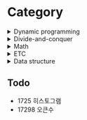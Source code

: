 # Category

<details>
<summary> Dynamic programming </summary>

* Overlapping subproblems
* Recycling the previous answers
* Memoization / Caching
  * Bottom-up / Tabulation
  * Top-down (using recursive call)


| Number                                         | Title                                                                                                                                                                                                       |
| ---------------------------------------------- | ----------------------------------------------------------------------------------------------------------------------------------------------------------------------------------------------------------- |
| [1912](https://www.acmicpc.net/problem/1912)   | [연속합](https://github.com/TJPaik/BaekJoon/blob/main/solution/1912_%EC%97%B0%EC%86%8D%ED%95%A9.md)                                                                                                         |
| [2533](https://www.acmicpc.net/problem/2533)   | [사회망 서비스(SNS)](https://github.com/TJPaik/BaekJoon/blob/main/solution/2533_%EC%82%AC%ED%9A%8C%EB%A7%9D%20%EC%84%9C%EB%B9%84%EC%8A%A4%28SNS%29.md)                                                      |
| [9295](https://www.acmicpc.net/problem/9295)   | [LCS2](https://github.com/TJPaik/BaekJoon/blob/main/solution/9295_LCS2.md)                                                                                                                                  |
| [11066](https://www.acmicpc.net/problem/11066) | [파일 합치기](https://github.com/TJPaik/BaekJoon/blob/main/solution/11066_%ED%8C%8C%EC%9D%BC%20%ED%95%A9%EC%B9%98%EA%B8%B0.md) |
| [12865](https://www.acmicpc.net/problem/12865) | [평범한 배낭](https://github.com/TJPaik/BaekJoon/blob/main/solution/12865_%ED%8F%89%EB%B2%94%ED%95%9C%20%EB%B0%B0%EB%82%AD.md)                                                                              |
| [14003](https://www.acmicpc.net/problem/14003) | [가장 긴 증가하는 부분 수열5](https://github.com/TJPaik/BaekJoon/blob/main/solution/14003_%EA%B0%80%EC%9E%A5%20%EA%B8%B4%20%EC%A6%9D%EA%B0%80%ED%95%98%EB%8A%94%20%EB%B6%80%EB%B6%84%EC%88%98%EC%97%B45.md) |
</details>

<details>
<summary>Divide-and-conquer</summary>

* Divide: Divide the problem into several sub-problems of the same type until it can no longer be split.
* Conquer: Solve the sub-problem of the smallest unit to conquer.
* Combination: Combines the results for a sub-problem with the results for the original problem.

| Number                                         | Title                                                                                                                                |
| ---------------------------------------------- | ------------------------------------------------------------------------------------------------------------------------------------ |
| [1725](https://www.acmicpc.net/problem/1725)   | [히스토그램](https://github.com/TJPaik/BaekJoon/blob/main/solution/1725_%ED%9E%88%EC%8A%A4%ED%86%A0%EA%B7%B8%EB%9E%A8.md)            |
| [11444](https://www.acmicpc.net/problem/11444) | [피보나치 수 6](https://github.com/TJPaik/BaekJoon/blob/main/solution/11444_%ED%94%BC%EB%B3%B4%EB%82%98%EC%B9%98%20%EC%88%98%206.md) |
| [11401](https://www.acmicpc.net/problem/11401) | [이항 계수 3](https://github.com/TJPaik/BaekJoon/blob/main/solution/11401_%EC%9D%B4%ED%95%AD%20%EA%B3%84%EC%88%98%203.md)            |
</details>

<details>
<summary>Math</summary>

* Fermat's little theorem
* Green theorem

| Number                                         | Title                                                                                                                                    |
| ---------------------------------------------- | ---------------------------------------------------------------------------------------------------------------------------------------- |
| [11401](https://www.acmicpc.net/problem/11401) | [이항 계수 3](https://github.com/TJPaik/BaekJoon/blob/main/solution/11401_%EC%9D%B4%ED%95%AD%20%EA%B3%84%EC%88%98%203.md)                |
| [2166](https://www.acmicpc.net/problem/2166)   | [다각형의 면적](https://github.com/TJPaik/BaekJoon/blob/main/solution/2166_%EB%8B%A4%EA%B0%81%ED%98%95%EC%9D%98%20%EB%A9%B4%EC%A0%81.md) |
</details>


<details>
<summary>ETC</summary>

* ETC

| Number                                         | Title                                                                                                                                                   |
| ---------------------------------------------- | ------------------------------------------------------------------------------------------------------------------------------------------------------- |
| [1019](https://www.acmicpc.net/problem/1019)   | [책 페이지](https://github.com/TJPaik/BaekJoon/blob/main/solution/1019_%EC%B1%85%20%ED%8E%98%EC%9D%B4%EC%A7%80.md)                                      |
| [1806](https://www.acmicpc.net/problem/1806)   | [부분합](https://github.com/TJPaik/BaekJoon/blob/main/solution/1806_%EB%B6%80%EB%B6%84%ED%95%A9.md)                                                     |
| [7662](https://www.acmicpc.net/problem/7662)   | [이중 우선순위 큐](https://github.com/TJPaik/BaekJoon/blob/main/solution/7662_%EC%9D%B4%EC%A4%91%20%EC%9A%B0%EC%84%A0%EC%88%9C%EC%9C%84%20%ED%81%90.md) |
| [18111](https://www.acmicpc.net/problem/18111) | [마인크래프트](https://github.com/TJPaik/BaekJoon/blob/main/solution/18111_%EB%A7%88%EC%9D%B8%ED%81%AC%EB%9E%98%ED%94%84%ED%8A%B8.md)                   |
</details>

<details>
<summary>Data structure</summary>


| DS                 | Number                                         | Title                                                                                                                                                   |
| ------------------ | ---------------------------------------------- | ------------------------------------------------------------------------------------------------------------------------------------------------------- |
| Stack | [1655](https://www.acmicpc.net/problem/1655) | [가운데를 말해요](https://github.com/TJPaik/BaekJoon/blob/main/solution/1655_%EA%B0%80%EC%9A%B4%EB%8D%B0%EB%A5%BC%20%EB%A7%90%ED%95%B4%EC%9A%94.md)     |
| Segment Tree       | [1725](https://www.acmicpc.net/problem/1725)   | [히스토그램](https://github.com/TJPaik/BaekJoon/blob/main/solution/1725_%ED%9E%88%EC%8A%A4%ED%86%A0%EA%B7%B8%EB%9E%A8.md)                               |
| multiset           | [7662](https://www.acmicpc.net/problem/7662)   | [이중 우선순위 큐](https://github.com/TJPaik/BaekJoon/blob/main/solution/7662_%EC%9D%B4%EC%A4%91%20%EC%9A%B0%EC%84%A0%EC%88%9C%EC%9C%84%20%ED%81%90.md) |
| Segment Tree(Lazy) | [10999](https://www.acmicpc.net/problem/10999) | [구간 합 구하기 2](https://github.com/TJPaik/BaekJoon/blob/main/solution/10999_%EA%B5%AC%EA%B0%84%20%ED%95%A9%20%EA%B5%AC%ED%95%98%EA%B8%B0%202.md)     |

</details>

## Todo
* 1725 히스토그램
* 17298 오큰수